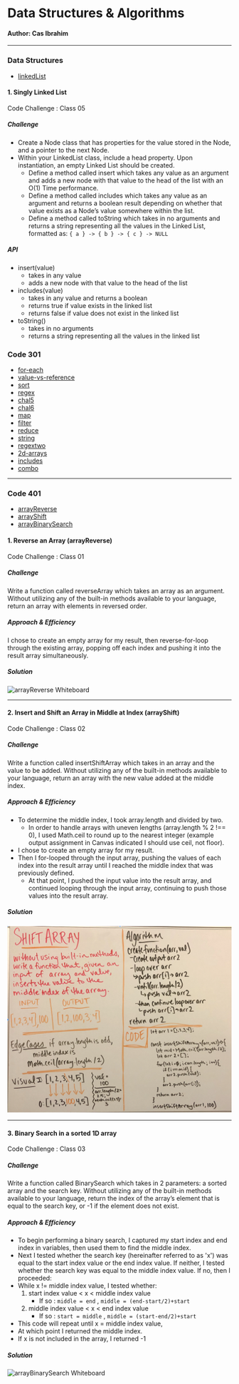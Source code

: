 # Data Structures & Algorithms
#### Author: Cas Ibrahim

*** 
### Data Structures

* [linkedList](data-structures/linkedList/linked-list.js)

#### 1. Singly Linked List
Code Challenge : Class 05

##### Challenge
* Create a Node class that has properties for the value stored in the Node, and a pointer to the next Node.
* Within your LinkedList class, include a head property. Upon instantiation, an empty Linked List should be created.
    * Define a method called insert which takes any value as an argument and adds a new node with that value to the head of the list with an O(1) Time performance.
    * Define a method called includes which takes any value as an argument and returns a boolean result depending on whether that value exists as a Node’s value somewhere within the list.
    * Define a method called toString which takes in no arguments and returns a string representing all the values in the Linked List, formatted as: 
    `{ a } -> { b } -> { c } -> NULL`

##### API
* insert(value)
    * takes in any value
    * adds a new node with that value to the head of the list
* includes(value)
    * takes in any value and returns a boolean
    * returns true if value exists in the linked list
    * returns false if value does not exist in the linked list
* toString()
    * takes in no arguments
    * returns a string representing all the values in the linked list

### Code 301

* [for-each](code-challenges/301/for-each/challenges-01.test.js)
* [value-vs-reference](code-challenges/301/value-vs-reference/challenges-02.test.js)
* [sort](code-challenges/301/sort/challenges-03.test.js)
* [regex](code-challenges/301/regex/challenges-04.test.js)
* [chal5](code-challenges/301/chal5/challenges-05.test.js)
* [chal6](code-challenges/301/chal6/challenges-06.test.js)
* [map](code-challenges/301/map/challenges-07.test.js)
* [filter](code-challenges/301/filter/challenges-08.test.js)
* [reduce](code-challenges/301/reduce/challenges-09.test.js)
* [string](code-challenges/301/string/challenges-10.test.js)
* [regextwo](code-challenges/301/regextwo/challenges-11.test.js)
* [2d-arrays](code-challenges/301/2d-arrays/challenges-12.test.js)
* [includes](code-challenges/301/includes/challenges-13.test.js)
* [combo](code-challenges/301/combo/challenges-14.test.js)

*** 

### Code 401

* [arrayReverse](code-challenges/401/arrayReverse/array-reverse.js)
* [arrayShift](code-challenges/401/arrayShift/array-shift.js)
* [arrayBinarySearch](code-challenges/401/arrayBinarySearch/array-binary-search.js)


#### 1. Reverse an Array (arrayReverse)
Code Challenge : Class 01

##### Challenge
Write a function called reverseArray which takes an array as an argument. Without utilizing any of the built-in methods available to your language, return an array with elements in reversed order.

##### Approach & Efficiency
I chose to create an empty array for my result, then reverse-for-loop through the existing array, popping off each index and pushing it into the result array simultaneously.

##### Solution
![arrayReverse Whiteboard](assets/wb-arrayReverse.png)

***

#### 2. Insert and Shift an Array in Middle at Index (arrayShift)
Code Challenge : Class 02

##### Challenge
Write a function called insertShiftArray which takes in an array and the value to be added. Without utilizing any of the built-in methods available to your language, return an array with the new value added at the middle index.

##### Approach & Efficiency
* To determine the middle index, I took array.length and divided by two. 
  * In order to handle arrays with uneven lengths (array.length % 2 !== 0), I used Math.ceil to round up to the nearest integer (example output assignment in Canvas indicated I should use ceil, not floor). 
* I chose to create an empty array for my result. 
* Then I for-looped through the input array, pushing the values of each index into the result array until I reached the middle index that was previously defined. 
  * At that point, I pushed the input value into the result array, and continued looping through the input array, continuing to push those values into the result array. 

##### Solution
![arrayShift Whiteboard](/assets/wb-arrayShift.png)

***

#### 3. Binary Search in a sorted 1D array
Code Challenge : Class 03

##### Challenge
Write a function called BinarySearch which takes in 2 parameters: a sorted array and the search key. Without utilizing any of the built-in methods available to your language, return the index of the array’s element that is equal to the search key, or -1 if the element does not exist.

##### Approach & Efficiency
* To begin performing a binary search, I captured my start index and end index in variables, then used them to find the middle index. 
* Next I tested whether the search key (hereinafter referred to as 'x') was equal to the start index value or the end index value. If neither, I tested whether the search key was equal to the middle index value. If no, then I proceeded:
* While x != middle index value, I tested whether:
    1.  start index value < x < middle index value
        * If so : `middle = end` , `middle = (end-start/2)+start`
    2.  middle index value < x < end index value
        * If so : `start = middle` , `middle = (start-end/2)+start`
* This code will repeat until x = middle index value,
* At which point I returned the middle index.
* If x is not included in the array, I returned -1

##### Solution
![arrayBinarySearch Whiteboard](/assets/wb-arraybinarySearch.png)